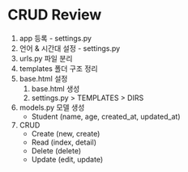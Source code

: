 # CRUD Review

1. app 등록 - settings.py
2. 언어 & 시간대 설정 - settings.py
3. urls.py 파일 분리
4. templates 폴더 구조 정리
5. base.html 설정
    1. base.html 생성
    2. settings.py > TEMPLATES > DIRS
6. models.py 모델 생성
    - Student (name, age, created_at, updated_at)
7. CRUD
    - Create (new, create)
    - Read (index, detail)
    - Delete (delete)
    - Update (edit, update)
